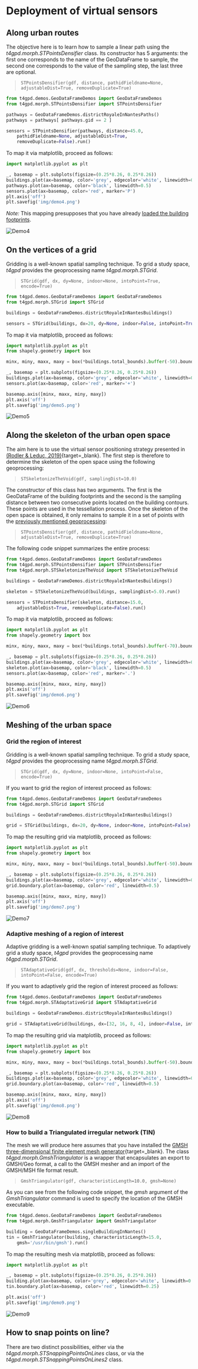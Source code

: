# Deployment of virtual sensors
## Along urban routes

The objective here is to learn how to sample a linear path using the
*t4gpd.morph.STPointsDensifier* class. Its constructor has 5
arguments: the first one corresponds to the name of the GeoDataFrame
to sample, the second one corresponds to the value of the sampling
step, the last three are optional.

> `STPointsDensifier(gdf, distance, pathidFieldname=None, adjustableDist=True, removeDuplicate=True)`

```python
from t4gpd.demos.GeoDataFrameDemos import GeoDataFrameDemos
from t4gpd.morph.STPointsDensifier import STPointsDensifier

pathways = GeoDataFrameDemos.districtRoyaleInNantesPaths()
pathways = pathways[ pathways.gid == 2 ]

sensors = STPointsDensifier(pathways, distance=45.0,
	pathidFieldname=None, adjustableDist=True, 
	removeDuplicate=False).run()
```

To map it via matplotlib, proceed as follows:

```python
import matplotlib.pyplot as plt

_, basemap = plt.subplots(figsize=(0.25*8.26, 0.25*8.26))
buildings.plot(ax=basemap, color='grey', edgecolor='white', linewidth=0.5)
pathways.plot(ax=basemap, color='black', linewidth=0.5)
sensors.plot(ax=basemap, color='red', marker='P')
plt.axis('off')
plt.savefig('img/demo4.png')
```

*Note:* This mapping presupposes that you have already [loaded the
 building
 footprints](introduction.md#loading-a-set-of-buildings-and-roads).

![Demo4](img/demo4.png)

## On the vertices of a grid

Gridding is a well-known spatial sampling technique. To grid a study
space, *t4gpd* provides the geoprocessing name *t4gpd.morph.STGrid*.

> `STGrid(gdf, dx, dy=None, indoor=None, intoPoint=True, encode=True)`

```python
from t4gpd.demos.GeoDataFrameDemos import GeoDataFrameDemos
from t4gpd.morph.STGrid import STGrid

buildings = GeoDataFrameDemos.districtRoyaleInNantesBuildings()

sensors = STGrid(buildings, dx=20, dy=None, indoor=False, intoPoint=True).run()
```

To map it via matplotlib, proceed as follows:

```python
import matplotlib.pyplot as plt
from shapely.geometry import box

minx, miny, maxx, maxy = box(*buildings.total_bounds).buffer(-50).bounds

_, basemap = plt.subplots(figsize=(0.25*8.26, 0.25*8.26))
buildings.plot(ax=basemap, color='grey', edgecolor='white', linewidth=0.5)
sensors.plot(ax=basemap, color='red', marker='+')

basemap.axis([minx, maxx, miny, maxy])
plt.axis('off')
plt.savefig('img/demo5.png')
```

![Demo5](img/demo5.png)

## Along the skeleton of the urban open space

The aim here is to use the virtual sensor positioning strategy
presented in [(Rodler &amp; Leduc,
2019)](https://doi.org/10.1016/j.uclim.2019.100457){target=_blank}. The first step is
therefore to determine the skeleton of the open space using the
following geoprocessing:

> `STSkeletonizeTheVoid(gdf, samplingDist=10.0)`

The constructor of this class has two arguments. The first is the
GeoDataFrame of the building footprints and the second is the sampling
distance between two consecutive points located on the building
contours. These points are used in the tessellation process. Once the
skeleton of the open space is obtained, it only remains to sample it
in a set of points with the [previously mentioned
geoprocessing](#along-urban-routes):

> `STPointsDensifier(gdf, distance, pathidFieldname=None, adjustableDist=True, removeDuplicate=True)`

The following code snippet summarizes the entire process:

```python
from t4gpd.demos.GeoDataFrameDemos import GeoDataFrameDemos
from t4gpd.morph.STPointsDensifier import STPointsDensifier
from t4gpd.morph.STSkeletonizeTheVoid import STSkeletonizeTheVoid

buildings = GeoDataFrameDemos.districtRoyaleInNantesBuildings()

skeleton = STSkeletonizeTheVoid(buildings, samplingDist=5.0).run()

sensors = STPointsDensifier(skeleton, distance=15.0, 
	adjustableDist=True, removeDuplicate=False).run()
```

To map it via matplotlib, proceed as follows:

```python
import matplotlib.pyplot as plt
from shapely.geometry import box

minx, miny, maxx, maxy = box(*buildings.total_bounds).buffer(-70).bounds

_, basemap = plt.subplots(figsize=(0.25*8.26, 0.25*8.26))
buildings.plot(ax=basemap, color='grey', edgecolor='white', linewidth=0.5)
skeleton.plot(ax=basemap, color='black', linewidth=0.5)
sensors.plot(ax=basemap, color='red', marker='.')

basemap.axis([minx, maxx, miny, maxy])
plt.axis('off')
plt.savefig('img/demo6.png')
```

![Demo6](img/demo6.png)

## Meshing of the urban space

### Grid the region of interest

Gridding is a well-known spatial sampling technique. To grid a study
space, *t4gpd* provides the geoprocessing name *t4gpd.morph.STGrid*.

> `STGrid(gdf, dx, dy=None, indoor=None, intoPoint=False, encode=True)`

If you want to grid the region of interest proceed as follows:

```python
from t4gpd.demos.GeoDataFrameDemos import GeoDataFrameDemos
from t4gpd.morph.STGrid import STGrid

buildings = GeoDataFrameDemos.districtRoyaleInNantesBuildings()

grid = STGrid(buildings, dx=20, dy=None, indoor=None, intoPoint=False).run()
```

To map the resulting grid via matplotlib, proceed as follows:

```python
import matplotlib.pyplot as plt
from shapely.geometry import box

minx, miny, maxx, maxy = box(*buildings.total_bounds).buffer(-50).bounds

_, basemap = plt.subplots(figsize=(0.25*8.26, 0.25*8.26))
buildings.plot(ax=basemap, color='grey', edgecolor='white', linewidth=0.5)
grid.boundary.plot(ax=basemap, color='red', linewidth=0.5)

basemap.axis([minx, maxx, miny, maxy])
plt.axis('off')
plt.savefig('img/demo7.png')
```

![Demo7](img/demo7.png)

### Adaptive meshing of a region of interest

Adaptive gridding is a well-known spatial sampling technique. To adaptively grid a study space, *t4gpd* provides the geoprocessing name *t4gpd.morph.STGrid*.

> `STAdaptativeGrid(gdf, dx, thresholds=None, indoor=False, intoPoint=False, encode=True)`

If you want to adaptively grid the region of interest proceed as follows:

```python
from t4gpd.demos.GeoDataFrameDemos import GeoDataFrameDemos
from t4gpd.morph.STAdaptativeGrid import STAdaptativeGrid

buildings = GeoDataFrameDemos.districtRoyaleInNantesBuildings()

grid = STAdaptativeGrid(buildings, dx=[32, 16, 8, 4], indoor=False, intoPoint=False).run()
```

To map the resulting grid via matplotlib, proceed as follows:

```python
import matplotlib.pyplot as plt
from shapely.geometry import box

minx, miny, maxx, maxy = box(*buildings.total_bounds).buffer(-50).bounds

_, basemap = plt.subplots(figsize=(0.25*8.26, 0.25*8.26))
buildings.plot(ax=basemap, color='grey', edgecolor='white', linewidth=0.5)
grid.boundary.plot(ax=basemap, color='red', linewidth=0.5)

basemap.axis([minx, maxx, miny, maxy])
plt.axis('off')
plt.savefig('img/demo8.png')
```

![Demo8](img/demo8.png)

### How to build a Triangulated irregular network (TIN)

The mesh we will produce here assumes that you have installed the
[GMSH three-dimensional finite element mesh
generator](https://gmsh.info/){target=_blank}. The class
*t4gpd.morph.GmshTriangulator* is a wrapper that encapsulates an
export to GMSH/Geo format, a call to the GMSH mesher and an import of
the GMSH/MSH file format result.

> `GmshTriangulator(gdf, characteristicLength=10.0, gmsh=None)`

As you can see from the following code snippet, the *gmsh* argument of
the *GmshTriangulator* command is used to specify the location of the
GMSH executable.

```python
from t4gpd.demos.GeoDataFrameDemos import GeoDataFrameDemos
from t4gpd.morph.GmshTriangulator import GmshTriangulator

building = GeoDataFrameDemos.singleBuildingInNantes()
tin = GmshTriangulator(building, characteristicLength=15.0,
	gmsh='/usr/bin/gmsh').run()
```

To map the resulting mesh via matplotlib, proceed as follows:

```python
import matplotlib.pyplot as plt

_, basemap = plt.subplots(figsize=(0.25*8.26, 0.25*8.26))
building.plot(ax=basemap, color='grey', edgecolor='white', linewidth=0.5)
tin.boundary.plot(ax=basemap, color='red', linewidth=0.25)

plt.axis('off')
plt.savefig('img/demo9.png')
```

![Demo9](img/demo9.png)

## How to snap points on line?

There are two distinct possibilities, either via the
*t4gpd.morph.STSnappingPointsOnLines* class, or via the
*t4gpd.morph.STSnappingPointsOnLines2* class.

<!--
To implement the *STSnappingPointsOnLines* class, let's start by
sampling an urban route [as we did before](#along-urban-routes):

```python
from t4gpd.demos.GeoDataFrameDemos import GeoDataFrameDemos
from t4gpd.morph.STPointsDensifier import STPointsDensifier

pathways = GeoDataFrameDemos.districtRoyaleInNantesPaths()
pathways = pathways.loc[ pathways[pathways.gid == 2].index ]

sensors = STPointsDensifier(pathways, distance=45.0,
	pathidFieldname=None, adjustableDist=True, 
	removeDuplicate=False).run()
```
![Demo4](img/demo4.png)

Let us then pseudo-randomly perturb the position of the various points resulting from the sampling.

```python
from random import choice, random, seed
from shapely.geometry import Point

seed(1)
radii = [-20.0, 20.0]
sensors.geometry = sensors.geometry.apply(
    lambda g: Point(g.x + choice(radii) * random(), g.y + choice(radii) * random()))
```

As a result of this disturbance, the sample points are no longer
snapped to the trajectory. Let's use the *STSnappingPointsOnLines*
class:

```python
from t4gpd.morph.STSnappingPointsOnLines import STSnappingPointsOnLines
STSnappingPointsOnLines(sensors, pathways).run()
```

To map it via matplotlib, proceed as follows:

```python
import matplotlib.pyplot as plt

_, basemap = plt.subplots(figsize=(0.25*8.26, 0.25*8.26))
pathways.plot(ax=basemap, color='black', linewidth=0.5)
sensors.plot(ax=basemap, color='red', marker='P')
plt.axis('off')
plt.show()
plt.savefig('img/demo4.png')
```
-->
